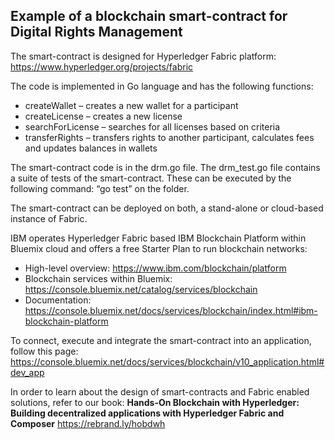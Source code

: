 ## Example of a blockchain smart-contract for Digital Rights Management

The smart-contract is designed for Hyperledger Fabric platform:
https://www.hyperledger.org/projects/fabric

The code is implemented in Go language and has the following functions:

- createWallet – creates a new wallet for a participant
- createLicense – creates a new license
- searchForLicense – searches for all licenses based on criteria
- transferRights – transfers rights to another participant, calculates fees and updates balances in wallets

The smart-contract code is in the drm.go file.
The drm_test.go file contains a suite of tests of the smart-contract. These can be executed by the following command: “go test” on the folder.

The smart-contract can be deployed on both, a stand-alone or cloud-based instance of Fabric.

IBM operates Hyperledger Fabric based IBM Blockchain Platform within Bluemix cloud and offers a free Starter Plan to run blockchain networks:
- High-level overview: https://www.ibm.com/blockchain/platform
- Blockchain services within Bluemix: https://console.bluemix.net/catalog/services/blockchain
- Documentation: https://console.bluemix.net/docs/services/blockchain/index.html#ibm-blockchain-platform

To connect, execute and integrate the smart-contract into an application, follow this page:
https://console.bluemix.net/docs/services/blockchain/v10_application.html#dev_app

In order to learn about the design of smart-contracts and Fabric enabled solutions, refer to our book: **Hands-On Blockchain with Hyperledger: Building decentralized applications with Hyperledger Fabric and Composer**
https://rebrand.ly/hobdwh 
